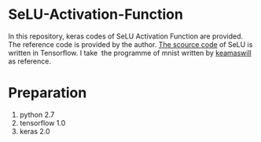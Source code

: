 # SeLU-Activation-Function
In this repository,  keras codes of SeLU Activation Function are provided. The reference code is provided by the author.
[The scource code](https://github.com/bioinf-jku/SNNs/blob/master/selu.py) of SeLU is written in Tensorflow. I take  the programme of mnist written by [keamaswill](https://github.com/kemaswill) as reference.

# Preparation 
1. python 2.7
2. tensorflow 1.0
3. keras 2.0
